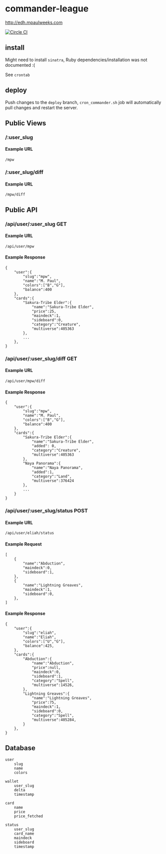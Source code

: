 # commander-league

http://edh.mpaulweeks.com

[![Circle CI](https://circleci.com/gh/mpaulweeks/commander-league.svg?style=svg)](https://circleci.com/gh/mpaulweeks/commander-league)

## install

Might need to install `sinatra`, Ruby dependencies/installation was not documented :(

See `crontab`

## deploy

Push changes to the `deploy` branch,  `cron_commander.sh` job will automatically pull changes and restart the server.

## Public Views

### /:user_slug

#### Example URL

`/mpw`

### /:user_slug/diff

#### Example URL

`/mpw/diff`

## Public API

### /api/user/:user_slug GET

#### Example URL

`/api/user/mpw`

#### Example Response

```
{
    "user":{
        "slug":"mpw",
        "name":"M. Paul",
        "colors":["B","G"],
        "balance":400
    },
    "cards":{
        "Sakura-Tribe Elder":{
            "name":"Sakura-Tribe Elder",
            "price":25,
            "maindeck":1,
            "sideboard":0,
            "category":"Creature",
            "multiverse":405363
        },
        ...
    },
}
```

### /api/user/:user_slug/diff GET

#### Example URL

`/api/user/mpw/diff`

#### Example Response

```
{
    "user":{
        "slug":"mpw",
        "name":"M. Paul",
        "colors":["B","G"],
        "balance":400
    },
    "cards":{
        "Sakura-Tribe Elder":{
            "name":"Sakura-Tribe Elder",
            "added": 0,
            "category":"Creature",
            "multiverse":405363
        },
        "Naya Panorama":{
            "name":"Naya Panorama",
            "added":1,
            "category":"Land",
            "multiverse":376424
        },
        ...
    }
}
```

### /api/user/:user_slug/status POST

#### Example URL

`/api/user/eliah/status`

#### Example Request

```
[
    {
        "name":"Abduction",
        "maindeck":0,
        "sideboard":1,
    },
    {
        "name":"Lightning Greaves",
        "maindeck":1,
        "sideboard":0,
    },
]   
```

#### Example Response
```
{
    "user":{
        "slug":"eliah",
        "name":"Eliah",
        "colors":["U","G"],
        "balance":425,
    },
    "cards":{
        "Abduction":{
            "name":"Abduction",
            "price":null,
            "maindeck":0,
            "sideboard":1,
            "category":"Spell",
            "multiverse":14526,
        },
        "Lightning Greaves":{
            "name":"Lightning Greaves",
            "price":75,
            "maindeck":1,
            "sideboard":0,
            "category":"Spell",
            "multiverse":405284,
        }
    },
}
```

## Database

```
user
    slug
    name
    colors 

wallet
    user_slug
    delta
    timestamp

card
    name
    price
    price_fetched

status
    user_slug
    card_name
    maindeck
    sideboard
    timestamp
```
